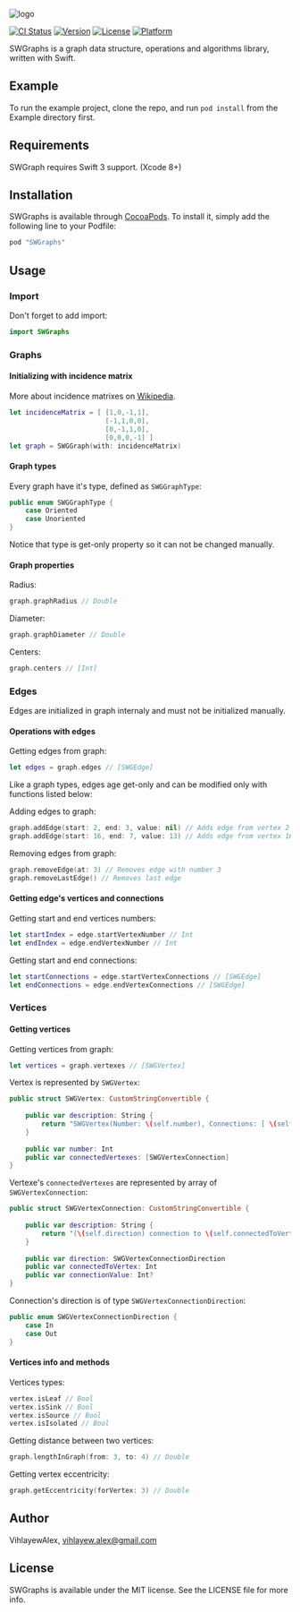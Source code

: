 

![logo](https://cloud.githubusercontent.com/assets/22377058/24007440/388ef8d0-0a77-11e7-8419-ac21789b792e.png)



[![CI Status](http://img.shields.io/travis/VihlayewAlex/SWGraphs.svg?style=flat)](https://travis-ci.org/VihlayewAlex/SWGraphs)
[![Version](https://img.shields.io/cocoapods/v/SWGraphs.svg?style=flat)](http://cocoapods.org/pods/SWGraphs)
[![License](https://img.shields.io/cocoapods/l/SWGraphs.svg?style=flat)](http://cocoapods.org/pods/SWGraphs)
[![Platform](https://img.shields.io/cocoapods/p/SWGraphs.svg?style=flat)](http://cocoapods.org/pods/SWGraphs)

SWGraphs is a graph data structure, operations and algorithms library, written with Swift.

## Example

To run the example project, clone the repo, and run `pod install` from the Example directory first.

## Requirements

SWGraph requires Swift 3 support. (Xcode 8+)

## Installation

SWGraphs is available through [CocoaPods](http://cocoapods.org). To install
it, simply add the following line to your Podfile:

```ruby
pod "SWGraphs"
```

## Usage

### Import
Don't forget to add import:
```swift
import SWGraphs
```

### Graphs

#### Initializing with incidence matrix
More about incidence matrixes on [Wikipedia](https://en.wikipedia.org/wiki/Incidence_matrix).
```swift
let incidenceMatrix = [ [1,0,-1,1],
                        [-1,1,0,0],
                        [0,-1,1,0],
                        [0,0,0,-1] ]
let graph = SWGGraph(with: incidenceMatrix)
```
#### Graph types
Every graph have it's type, defined as `SWGGraphType`:
```swift
public enum SWGGraphType {
    case Oriented
    case Unoriented
}
```
Notice that type is get-only property so it can not be changed manually.

#### Graph properties
Radius:
```swift
graph.graphRadius // Double
```

Diameter:
```swift
graph.graphDiameter // Double
```

Centers:
```swift
graph.centers // [Int]
```

### Edges
Edges are initialized in graph internaly and must not be initialized manually.

#### Operations with edges 

Getting edges from graph:
```swift
let edges = graph.edges // [SWGEdge]
```
Like a graph types, edges age get-only and can be modified only with functions listed below:

Adding edges to graph:
```swift
graph.addEdge(start: 2, end: 3, value: nil) // Adds edge from vertex 2 to 3
graph.addEdge(start: 16, end: 7, value: 13) // Adds edge from vertex 16 to 7 with value of 13
```

Removing edges from graph:
```swift
graph.removeEdge(at: 3) // Removes edge with number 3
graph.removeLastEdge() // Removes last edge
```

#### Getting edge's vertices and connections

Getting start and end vertices numbers:
```swift
let startIndex = edge.startVertexNumber // Int
let endIndex = edge.endVertexNumber // Int
```

Getting start and end connections:
```swift
let startConnections = edge.startVertexConnections // [SWGEdge]
let endConnections = edge.endVertexConnections // [SWGEdge]
```

### Vertices

#### Getting vertices
Getting vertices from graph:
```swift
let vertices = graph.vertexes // [SWGVertex]
```

Vertex is represented by `SWGVertex`:
```swift
public struct SWGVertex: CustomStringConvertible {
    
    public var description: String {
        return "SWGVertex(Number: \(self.number), Connections: [ \(self.connectedVertexes) ])"
    }
    
    public var number: Int
    public var connectedVertexes: [SWGVertexConnection]
}
```

Vertexe's `connectedVertexes` are represented by array of `SWGVertexConnection`:
```swift
public struct SWGVertexConnection: CustomStringConvertible {
    
    public var description: String {
        return "(\(self.direction) connection to \(self.connectedToVertex) with value \(self.connectionValue))"
    }
    
    public var direction: SWGVertexConnectionDirection
    public var connectedToVertex: Int
    public var connectionValue: Int?
}
```

Connection's direction is of type `SWGVertexConnectionDirection`:
```swift
public enum SWGVertexConnectionDirection {
    case In
    case Out
}
```

#### Vertices info and methods

Vertices types:
```swift
vertex.isLeaf // Bool
vertex.isSink // Bool
vertex.isSource // Bool
vertex.isIsolated // Bool
```

Getting distance between two vertices:
```swift
graph.lengthInGraph(from: 3, to: 4) // Double
```

Getting vertex eccentricity:
```swift
graph.getEccentricity(forVertex: 3) // Double
```

## Author

VihlayewAlex, vihlayew.alex@gmail.com

## License

SWGraphs is available under the MIT license. See the LICENSE file for more info.

